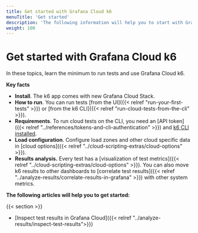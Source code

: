 ```yaml
---
title: Get started with Grafana Cloud k6
menuTitle: 'Get started'
description: 'The following information will help you to start with Grafana Cloud k6'
weight: 100
---
```


# Get started with Grafana Cloud k6

In these topics, learn the minimum to run tests and use Grafana Cloud k6.

**Key facts**

- **Install**. The k6 app comes with new Grafana Cloud Stack.
- **How to run**. You can run tests [from the UI]({{< relref "run-your-first-tests" >}}) or [from the k6 CLI]({{< relref "run-cloud-tests-from-the-cli" >}}).
- **Requirements**. To run cloud tests on the CLI, you need an [API token]({{< relref "../references/tokens-and-cli-authentication" >}}) and [k6 CLI installed](https://k6.io/docs/get-started/installation/).
- **Load configuration**. Configure load zones and other cloud specific data in [cloud options]({{< relref "../cloud-scripting-extras/cloud-options" >}}).
- **Results analysis.** Every test has a [visualization of test metrics]({{< relref "../cloud-scripting-extras/cloud-options" >}}). You can also move k6 results to other dashboards to [correlate test results]({{< relref "../analyze-results/correlate-results-in-grafana" >}}) with other system metrics.

**The following articles will help you to get started:**

{{< section >}}
- [Inspect test results in Grafana Cloud]({{< relref "../analyze-results/inspect-test-results">}})
